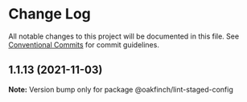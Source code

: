 # Change Log

All notable changes to this project will be documented in this file.
See [Conventional Commits](https://conventionalcommits.org) for commit guidelines.

## 1.1.13 (2021-11-03)

**Note:** Version bump only for package @oakfinch/lint-staged-config
